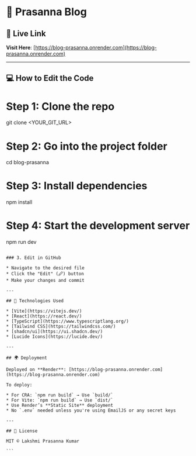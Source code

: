 
# 📝 Prasanna Blog

## 🔗 Live Link

**Visit Here**: [https://blog-prasanna.onrender.com](https://blog-prasanna.onrender.com)

---

## 💻 How to Edit the Code


# Step 1: Clone the repo
git clone <YOUR_GIT_URL>

# Step 2: Go into the project folder
cd blog-prasanna

# Step 3: Install dependencies
npm install

# Step 4: Start the development server
npm run dev
````

### 3. Edit in GitHub

* Navigate to the desired file
* Click the "Edit" (🖉) button
* Make your changes and commit

---

## 🚀 Technologies Used

* [Vite](https://vitejs.dev/)
* [React](https://react.dev/)
* [TypeScript](https://www.typescriptlang.org/)
* [Tailwind CSS](https://tailwindcss.com/)
* [shadcn/ui](https://ui.shadcn.dev/)
* [Lucide Icons](https://lucide.dev/)

---

## 🌍 Deployment

Deployed on **Render**: [https://blog-prasanna.onrender.com](https://blog-prasanna.onrender.com)

To deploy:

* For CRA: `npm run build` → Use `build/`
* For Vite: `npm run build` → Use `dist/`
* Use Render’s **Static Site** deployment
* No `.env` needed unless you're using EmailJS or any secret keys

---

## 🧠 License

MIT © Lakshmi Prasanna Kumar

```

